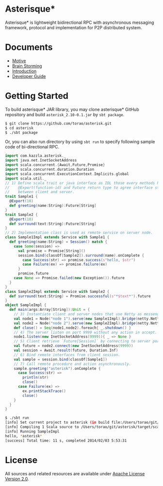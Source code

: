 Asterisque\*
========

Asterisque\* is lightweight bidirectional RPC with asynchronous messaging framework, protocol and implementation for P2P distributed system.

Documents
=========

* [Motive](http://prezi.com/ia6rjvjrhe6d/asterisk-motivation/)
* [Brain Storming](http://prezi.com/ktjdnfshx8dv/asterisk-brain-storming/)
* [Introduction](docs/introduction.md)
* [Developer Guide](docs/developerguide.md)

Getting Started
===============

To build asterisque\* JAR library, you may clone asterisque\* GitHub repository and build `asterisk_2.10-0.1.jar` by
`sbt package`.

```sh
$ git clone https://github.com/torao/asterisk.git
$ cd asterisk
$ ./sbt package
```

Or, you can also run directory by using `sbt run` to specify following sample code of bi-directional RPC.

```scala
import com.kazzla.asterisk._
import java.net.InetSocketAddress
import scala.concurrent.{Await,Future,Promise}
import scala.concurrent.duration.Duration
import scala.concurrent.ExecutionContext.Implicits.global
import scala.util._
// 1) Define scala trait or java interface as IDL those every methods has
//    @Export(function-id) and Future return type to agree interface statically
//    between client and server.
trait Sample1 {
  @Export(10)
  def greeting(name:String):Future[String]
}
trait Sample2 {
  @Export(10)
  def surround(text:String):Future[String]
}
// 2) Implementation class is used as remote service on server node.
class Sample1Impl extends Service with Sample1 {
  def greeting(name:String) = Session() match {
    case Some(session) =>
      val promise = Promise[String]()
      session.bind(classOf[Sample2]).surround(name).onComplete {
        case Success(str) => promise.success(s"hello, $str")
        case Failure(ex) => promise.failure(ex)
      }
      promise.future
    case None => Promise.failed(new Exception()).future
  }
}
class Sample2Impl extends Service with Sample2 {
  def surround(text:String) = Promise.successful(s"*$text*").future
}
object SampleImpl {
  def main(args:Array[String]):Unit = {
    // 3) Instantiate client and server nodes that use Netty as messenger bridge.
    val node1 = Node("node 1").serve(new Sample1Impl).bridge(netty.Netty).build()
    val node2 = Node("node 2").serve(new Sample2Impl).bridge(netty.Netty).build()
    def close() = Seq(node1,node2).foreach{ _.shutdown() }
    // 4) The server listen on port 9999 without any action in accept.
    node1.listen(new InetSocketAddress(9999)){ _ => None }
    // 5) Client retrieve `Future[Session]` by connecting to server port 9999.
    val future = node2.connect(new InetSocketAddress(9999))
    val session = Await.result(future, Duration.Inf)
    // 6) Bind remote interfaces from client session.
    val sample = session.bind(classOf[Sample1])
    // 7) Call remote procedure and action asynchronously.
    sample.greeting("asterisk").onComplete {
      case Success(str) =>
        println(str)
        close()
      case Failure(ex) =>
        ex.printStackTrace()
        close()
    }
  }
}
```

```sh
$ ./sbt run
[info] Set current project to asterisk (in build file:/Users/torao/git/asterisk/)
[info] Compiling 1 Scala source to /Users/torao/git/asterisk/target/scala-2.10/classes...
[info] Running SampleImpl
hello, *asterisk*
[success] Total time: 11 s, completed 2014/02/03 5:53:31
```

License
=======
All sources and related resources are available under [Apache License Version 2.0](LICENSE).
